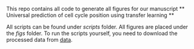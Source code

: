 This repo contains all code to generate all figures for our manuscript ** Universal prediction of cell cycle position using transfer learning **

All scripts can be found under *scripts* folder.
All figures are placed under the *figs* folder.
To run the scripts yourself, you need to download the processed data from [data](https://doi.org/10.5281/zenodo.5519841).




